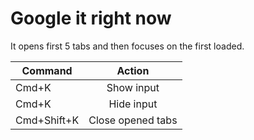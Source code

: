 # Google it right now

It opens first 5 tabs and then focuses on the first loaded.

| Command     | Action            |
| ----------- | :---------------: |
| Cmd+K       | Show input        |
| Cmd+K       | Hide input        |
| Cmd+Shift+K | Close opened tabs |
